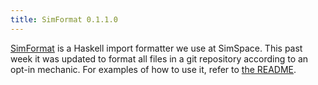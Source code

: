 ```yaml
---
title: SimFormat 0.1.1.0
---
```


[SimFormat](https://github.com/simspace/simformat) is a Haskell import formatter we use at SimSpace. This past week it
was updated to format all files in a git repository according to an opt-in mechanic. For examples of how to use it,
refer to [the README](https://github.com/simspace/simformat).
